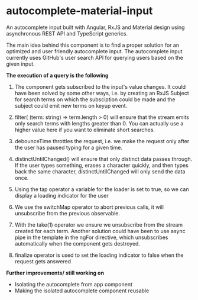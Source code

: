 # autocomplete-material-input
An autocomplete input built with Angular, RxJS and Material design using asynchronous REST API and TypeScript generics.

The main idea behind this component is to find a proper solution for an optimized and user friendly autocomplete input.
The autocomplete input currently uses GitHub's user search API for querying users based on the given input.

**The execution of a query is the following**
1. The component gets subscribed to the input's value changes. It could have been solved by some other ways, i.e. by creating an RxJS Subject for search terms on which the subsciption could be made and the subject could emit new terms on keyup event.

2. filter( (term: string) => term.length > 0) will ensure that the stream emits only search terms with lengths greater than 0. You can actually use a higher value here if you want to eliminate short searches.

3. debounceTime throttles the request, i.e. we make the request only after the user has paused typing for a given time.

4. distinctUntilChanged() will ensure that only distinct data passes through. If the user types something, erases a character quickly, and then types back the same character, distinctUntilChanged will only send the data once.

5. Using the tap operator a variable for the loader is set to true, so we can display a loading indicator for the user

6. We use the switchMap operator to abort previous calls, it will unsubscribe from the previous observable.

7. With the take(1) operator we ensure we unsubscribe from the stream created for each term. Another solution could have been to use async pipe in the template in the ngFor directive, which unsubscribes automatically when the component gets destroyed.

8. finalize operator is used to set the loading indicator to false when the request gets answered

**Further improvements/ still working on**
- Isolating the autocomplete from app component
- Making the isolated autocomplete component reusable
